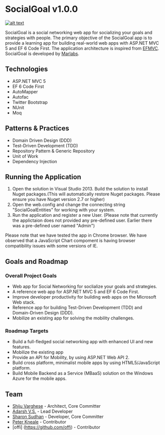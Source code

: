 SocialGoal v1.0.0
================
[![alt text](http://www.marlabs.com/sites/default/files/logo.png "Marlabs")](http://www.marlabs.com)

SocialGoal is a social networking web app for socializing your goals and strategies with people. The primary objective of the SocialGoal app is to provide a learning app for building real-world web apps with ASP.NET MVC 5 and EF 6 Code First. The application architecture is inspired from [EFMVC](http://efmvc.codeplex.com/). SocialGoal is developed by [Marlabs](http://www.marlabs.com).


Technologies
------------
* ASP.NET MVC 5
* EF 6 Code First 
* AutoMapper
* Autofac
* Twitter Bootstrap
* NUnit
* Moq

Patterns & Practices
---------------------
* Domain Driven Design (DDD)
* Test-Driven Development (TDD)
* Repository Pattern & Generic Repository
* Unit of Work 
* Dependency Injection

Running the Application
-----------------------

1. Open the solution in Visual Studio 2013. Build the solution to install Nuget packages.(This will automatically restore Nuget packages. Please ensure you have Nuget version 2.7 or higher)
2. Open the web.config and change the connecting string "SocialGoalEntities" for working with your system.
3. Run the application and  register a new User. (Please note that currently the applictaion does not provided any pre-defined user. Earlier there was a pre-defined user named "Admin")

Please note that we have tested the app in Chrome browser. We have observed that a JavaScript Chart compoment is having browser compatibility issues with some versions of IE. 

Goals and Roadmap
-----------------

### Overall Project Goals

* Web app for Social Networking for soclialize your goals and strategies.
* A reference web app for ASP.NET MVC 5 and EF 6 Code First.
* Improve developer productivity for building web apps on the Microsoft Web stack.
* Reference app for building Test-Driven Development (TDD) and Domain-Driven Design (DDD).
* Mobilize an existing app for solving the mobility challenges.

### Roadmap Targets

* Build a full-fledged social networking app with enhanced UI and new features.
* Mobilize the existing app
 * Provide an API for Mobility, by using ASP.NET Web API 2.  
 * Build cross platform, minimalist mobile apps by using HTML5/JavaScript platform.
 * Build Mobile Backend as a Service (MBaaS) solution on the Windows Azure for the mobile apps. 
 
## Team

* [Shiju Varghese](http://weblogs.asp.net/shijuvarghese/) - Architect, Core Committer
* [Adarsh V.S.](https://github.com/adarsh-vs) - Lead Developer
* [Sharon Sudhan](https://github.com/Sharonsudhan) - Developer, Core Committer 
* [Peter Kneale](https://github.com/PeterKneale) - Contributor
* [offi] (https://github.com/offi) - Contributor
 



 

